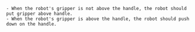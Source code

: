 
    - When the robot's gripper is not above the handle, the robot should put gripper above handle.
    - When the robot's gripper is above the handle, the robot should push down on the handle.
